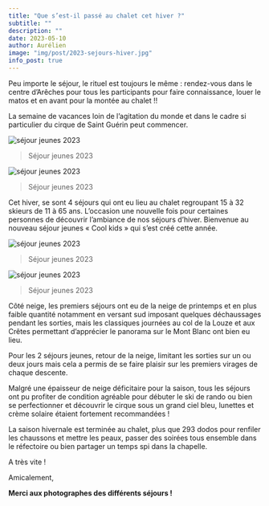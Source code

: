 ```yaml
---
title: "Que s’est-il passé au chalet cet hiver ?"
subtitle: ""
description: ""
date: 2023-05-10
author: Aurélien
image: "img/post/2023-sejours-hiver.jpg"
info_post: true
---
```


Peu importe le séjour, le rituel est toujours le même : rendez-vous dans le centre d’Arêches pour tous les participants pour faire connaissance, louer le matos et en avant pour la montée au chalet !! 

La semaine de vacances loin de l’agitation du monde et dans le cadre si particulier du cirque de Saint Guérin peut commencer. 

![séjour jeunes 2023](/img/souvenirs/souvenirs_coolkid-23.png) 
> Séjour jeunes 2023

![séjour jeunes 2023](/img/souvenirs/souvenirs_coolkid-23.png) 
> Séjour jeunes 2023

Cet hiver, se sont 4 séjours qui ont eu lieu au chalet regroupant 15 à 32 skieurs de 11 à 65 ans. L’occasion une nouvelle fois pour certaines personnes de découvrir l’ambiance de nos séjours d’hiver. Bienvenue au nouveau séjour jeunes « Cool kids » qui s’est créé cette année.

![séjour jeunes 2023](/img/souvenirs/souvenirs_coolkid-23.png) 
> Séjour jeunes 2023

![séjour jeunes 2023](/img/souvenirs/souvenirs_coolkid-23.png) 
> Séjour jeunes 2023

Côté neige, les premiers séjours ont eu de la neige de printemps et en plus faible quantité notamment en versant sud imposant quelques déchaussages pendant les sorties, mais les classiques journées au col de la Louze et aux Crêtes permettant d’apprécier le panorama sur le Mont Blanc ont bien eu lieu.

Pour les 2 séjours jeunes, retour de la neige, limitant les sorties sur un ou deux jours mais cela a permis de se faire plaisir sur les premiers virages de chaque descente. 




Malgré une épaisseur de neige déficitaire pour la saison, tous les séjours ont pu profiter de condition agréable pour débuter le ski de rando ou bien se perfectionner et découvrir le cirque sous un grand ciel bleu, lunettes et crème solaire étaient fortement recommandées !

La saison hivernale est terminée au chalet, plus que 293 dodos pour renfiler les chaussons et mettre les peaux, passer des soirées tous ensemble dans le réfectoire ou bien partager un temps spi dans la chapelle. 

A très vite !

Amicalement,

**Merci aux photographes des différents séjours !**